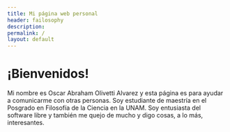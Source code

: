 ```yaml
---
title: Mi página web personal
header: failosophy
description: 
permalink: /
layout: default
---
```


# ¡Bienvenidos!

Mi nombre es Oscar Abraham Olivetti Alvarez y esta página es para ayudar a comunicarme con otras personas. Soy estudiante de maestría en el Posgrado en Filosofía de la Ciencia en la UNAM. Soy entusiasta del software libre y también me quejo de mucho y digo cosas, a lo más, interesantes.
